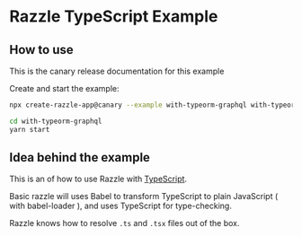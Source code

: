 # Razzle TypeScript Example

## How to use

<!-- START install generated instructions please keep comment here to allow auto update -->
<!-- DON'T EDIT THIS SECTION, INSTEAD RE-RUN yarn update-examples TO UPDATE -->
This is the canary release documentation for this example

Create and start the example:

```bash
npx create-razzle-app@canary --example with-typeorm-graphql with-typeorm-graphql

cd with-typeorm-graphql
yarn start
```
<!-- END install generated instructions please keep comment here to allow auto update -->

## Idea behind the example
This is an of how to use Razzle with [TypeScript](https://github.com/Microsoft/TypeScript).

Basic razzle will uses Babel to transform TypeScript to plain JavaScript ( with babel-loader ), and uses TypeScript for type-checking.

Razzle knows how to resolve `.ts` and `.tsx` files out of the box.
